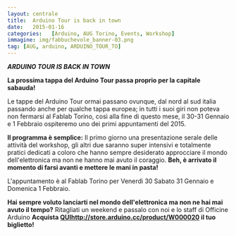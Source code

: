 ```yaml
---
layout: centrale
title:  Arduino Tour is back in town
date:   2015-01-16
categories:   [Arduino, AUG Torino, Events, Workshop]
immagine: img/fabbuchevole_banner-03.png
tag: [AUG, arduino, ARDUINO_TOUR_TO]
---
```

***ARDUINO TOUR IS BACK IN TOWN***

**La prossima tappa del Arduino Tour passa proprio per la capitale sabauda!**

Le tappe del Arduino Tour ormai passano ovunque, dal nord al sud italia passando anche per qualche tappa europea; in tutti i suoi giri non poteva non fermarsi al Fablab Torino, così alla fine di questo mese, il 30-31 Gennaio e 1 Febbraio ospiteremo uno dei primi appuntamenti del 2015.

**Il programma è semplice:** Il primo giorno una presentazione serale delle attività del workshop, gli altri due saranno super intensivi e totalmente pratici dedicati a coloro che hanno sempre desiderato approcciare il mondo dell'elettronica ma non ne hanno mai avuto il coraggio. **Beh, è arrivato il momento di farsi avanti e mettere le mani in pasta!**

L'appuntamento è al Fablab Torino per Venerdì 30 Sabato 31 Gennaio e Domenica 1 Febbraio.

**Hai sempre voluto lanciarti nel mondo dell'elettronica ma non ne hai mai avuto il tempo?** Ritagliati un weekend e passalo con noi e lo staff di Officine Arduino
**Acquista [QUI]()http://store.arduino.cc/product/W000020  il tuo biglietto!**
